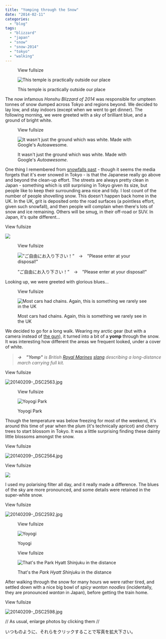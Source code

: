 ```yaml
---
title: "Yomping through the Snow"
date: "2014-02-11"
categories: 
  - "blog"
tags: 
  - "blizzard"
  - "japan"
  - "snow"
  - "snow-2014"
  - "tokyo"
  - "walking"
---
```


<figure>

View fullsize

![This temple is practically outside our place](/assets/images/60c3c-20140209-_dsc2530.jpg)

<figcaption>



This temple is practically outside our place





</figcaption>



</figure>

The now infamous _Honshu Blizzard of 2014_ was responsible for umpteen tonnes of snow dumped across Tokyo and regions beyond. We decided to lay low, and stay indoors (except when we went to get dinner). The following morning, we were greeted with a sky of brilliant blue, and a ground of bright white.

<figure>

View fullsize

![It wasn't just the ground which was white. Made with Google's&nbsp;Autoawesome.](/assets/images/d40db-image-asset.gif)

<figcaption>



It wasn't just the ground which was white. Made with Google's _Autoawesome_.





</figcaption>



</figure>

One thing I remembered from [snowfalls past](http://www.martinirwinphotography.com/myblog/2013/01/14/what-a-difference-a-day-makes) - though it seems the media forgets that it's ever snowed in Tokyo - is that the Japanese really go above and beyond the clean-up effort. The streets are always pretty clean in Japan - something which is still surprising in Tokyo given its size, but people like to keep their surrounding area nice and tidy. I lost count of the number of people shovelling snow. This doesn't happen back home in the UK. In the UK, grit is deposited onto the road surfaces (a pointless effort, given such snowfall), and then people will complain when there's lots of snow and ice remaining. Others will be smug, in their off-road or SUV. In Japan, it's quite different...

View fullsize

![](/assets/images/41842-image-asset.jpeg)

<figure>

View fullsize

![”ご自由にお入り下さい！”　→　"Please enter at your disposal!"](/assets/images/ce1dc-20140209-_dsc2540.jpg)

<figcaption>



”ご自由にお入り下さい！”　→　"Please enter at your disposal!"





</figcaption>



</figure>

Looking up, we were greeted with glorious blues...

<figure>

View fullsize

![Most cars had chains. Again, this is something we rarely see in the UK](/assets/images/bf66b-20140209-_dsc2554.jpg)

<figcaption>



Most cars had chains. Again, this is something we rarely see in the UK





</figcaption>



</figure>

We decided to go for a long walk. Wearing my arctic gear (but with a camera instead of [the gun](http://www.martinirwinphotography.com/about/)), it turned into a bit of a **yomp** through the snow. It was interesting how different the areas we frequent looked, under a cover of white.

> _**→　"Yomp"** is British [Royal Marines](http://en.wikipedia.org/wiki/Royal_Marines) [slang](http://en.wikipedia.org/wiki/Slang) describing a long-distance march carrying full kit._

View fullsize

![20140209-_DSC2563.jpg](/assets/images/77ac4-20140209-_dsc2563.jpg)

<figure>

View fullsize

![Yoyogi Park](/assets/images/0d3e3-20140209-_dsc2579.jpg)

<figcaption>



Yoyogi Park





</figcaption>



</figure>

Though the temperature was below freezing for most of the weekend, it's around this time of year when the plum (it's technically apricot) and cherry trees to start blossom in Tokyo. It was a little surprising finding these dainty little blossoms amongst the snow.

View fullsize

![20140209-_DSC2564.jpg](/assets/images/684b2-20140209-_dsc2564.jpg)

View fullsize

![](/assets/images/0f85d-image-asset.jpeg)

I used my polarising filter all day, and it really made a difference. The blues of the sky are more pronounced, and some details were retained in the super-white snow.

View fullsize

![20140209-_DSC2592.jpg](/assets/images/38db0-20140209-_dsc2592.jpg)

<figure>

View fullsize

![Yoyogi](/assets/images/79f57-20140209-_dsc2594.jpg)

<figcaption>



Yoyogi





</figcaption>



</figure>

<figure>

View fullsize

![That's the Park Hyatt Shinjuku in the distance](/assets/images/de614-20140209-_dsc2597.jpg)

<figcaption>



That's the _Park Hyatt Shinjuku_ in the distance





</figcaption>



</figure>

After walking through the snow for many hours we were rather tired, and settled down with a nice big bowl of _spicy wonton noodles_ (incidentally, they are pronounced _wantan_ in Japan), before getting the train home.

View fullsize

![20140209-_DSC2598.jpg](/assets/images/9122b-20140209-_dsc2598.jpg)

// As usual, enlarge photos by clicking them //

いつものように、それらをクリックすることで写真を拡大下さい。
